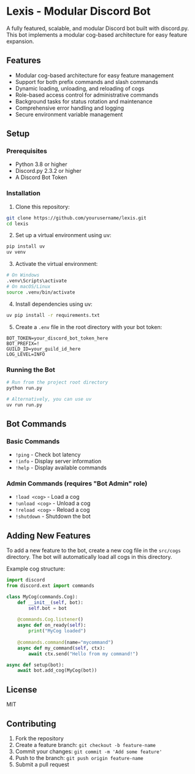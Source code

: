 # Lexis - Modular Discord Bot

A fully featured, scalable, and modular Discord bot built with discord.py. This bot implements a modular cog-based architecture for easy feature expansion.

## Features

- Modular cog-based architecture for easy feature management
- Support for both prefix commands and slash commands
- Dynamic loading, unloading, and reloading of cogs
- Role-based access control for administrative commands
- Background tasks for status rotation and maintenance
- Comprehensive error handling and logging
- Secure environment variable management

## Setup

### Prerequisites

- Python 3.8 or higher
- Discord.py 2.3.2 or higher
- A Discord Bot Token

### Installation

1. Clone this repository:
```bash
git clone https://github.com/yourusername/lexis.git
cd lexis
```

2. Set up a virtual environment using uv:
```bash
pip install uv
uv venv
```

3. Activate the virtual environment:
```bash
# On Windows
.venv\Scripts\activate
# On macOS/Linux
source .venv/bin/activate
```

4. Install dependencies using uv:
```bash
uv pip install -r requirements.txt
```

5. Create a `.env` file in the root directory with your bot token:
```
BOT_TOKEN=your_discord_bot_token_here
BOT_PREFIX=!
GUILD_ID=your_guild_id_here
LOG_LEVEL=INFO
```

### Running the Bot

```bash
# Run from the project root directory
python run.py

# Alternatively, you can use uv
uv run run.py
```

## Bot Commands

### Basic Commands
- `!ping` - Check bot latency
- `!info` - Display server information
- `!help` - Display available commands

### Admin Commands (requires "Bot Admin" role)
- `!load <cog>` - Load a cog
- `!unload <cog>` - Unload a cog
- `!reload <cog>` - Reload a cog
- `!shutdown` - Shutdown the bot

## Adding New Features

To add a new feature to the bot, create a new cog file in the `src/cogs` directory. The bot will automatically load all cogs in this directory.

Example cog structure:

```python
import discord
from discord.ext import commands

class MyCog(commands.Cog):
    def __init__(self, bot):
        self.bot = bot
    
    @commands.Cog.listener()
    async def on_ready(self):
        print("MyCog loaded")
    
    @commands.command(name="mycommand")
    async def my_command(self, ctx):
        await ctx.send("Hello from my command!")

async def setup(bot):
    await bot.add_cog(MyCog(bot))
```

## License

MIT

## Contributing

1. Fork the repository
2. Create a feature branch: `git checkout -b feature-name`
3. Commit your changes: `git commit -m 'Add some feature'`
4. Push to the branch: `git push origin feature-name`
5. Submit a pull request
